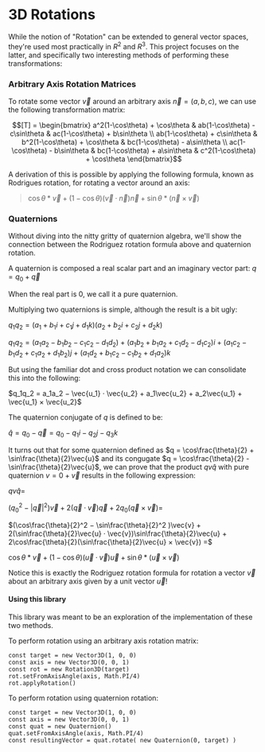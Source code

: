 # 3D Rotations

While the notion of "Rotation" can be extended to general vector spaces, they're used most practically in $R^2$ and $R^3$. This project focuses on the latter, and specifically two interesting methods of performing these transformations:


### Arbitrary Axis Rotation Matrices

To rotate some vector $\vec{v}$ around an arbitrary axis $\vec{n} = (a, b, c)$, we can use the following transformation matrix:

$$[T] = \begin{bmatrix} a^2(1-\cos\theta) + \cos\theta & ab(1-\cos\theta) - c\sin\theta & ac(1-\cos\theta) + b\sin\theta \\ ab(1-\cos\theta) + c\sin\theta & b^2(1-\cos\theta) + \cos\theta & bc(1-\cos\theta) - a\sin\theta \\ ac(1-\cos\theta) - b\sin\theta & bc(1-\cos\theta) + a\sin\theta & c^2(1-\cos\theta) + \cos\theta \end{bmatrix}$$

A derivation of this is possible by applying the following formula, known as Rodrigues rotation, for rotating a vector around an axis:

> $\cos\theta * \vec{v} + (1-\cos\theta)(\vec{v} \cdot \vec{n})\vec{n} + \sin\theta * (\vec{n} \times \vec{v})$


### Quaternions

Without diving into the nitty gritty of quaternion algebra, we'll show the connection between the Rodriguez rotation formula above and quaternion rotation.

A quaternion is composed a real scalar part and an imaginary vector part: $q = q_0 + \vec{q}$

When the real part is 0, we call it a pure quaternion.

Multiplying two quaternions is simple, although the result is a bit ugly:

$q_1​q_2​=(a_1​+b_1​i+c_1​j+d_1​k)(a_2​+b_2​i+c_2​j+d_2​k)$

$q_1 q_2 =(a_1 a_2 - b_1 b_2 - c_1 c_2 - d_1 d_2)\;+$
$(a_1 b_2 + b_1 a_2 + c_1 d_2 - d_1 c_2) i\;+$
$(a_1 c_2 - b_1 d_2 + c_1 a_2 + d_1 b_2) j\;+$
$(a_1 d_2 + b_1 c_2 - c_1 b_2 + d_1 a_2) k$

But using the familiar dot and cross product notation we can consolidate this into the following:

$q_1q_2 = a_1a_2 − \vec{u_1} · \vec{u_2} + a_1\vec{u_2} + a_2\vec{u_1} + \vec{u_1} × \vec{u_2}$

The quaternion conjugate of $q$ is defined to be:

$\hat{q} = q_0 - \vec{q} = q_0 - q_1i - q_2j - q_3k$ 


It turns out that for some quaternion defined as $q = \cos\frac{\theta}{2} + \sin\frac{\theta}{2}\vec{u}$ and its congugate $q = \cos\frac{\theta}{2} - \sin\frac{\theta}{2}\vec{u}$, we can prove that the product $qv\hat{q}$ with pure quaternion $v = 0 + \vec{v}$ results in the following expression:

$qv\hat{q} =$

$(q_0^2 − |\vec{q}|^2 )\vec{v} + 2(\vec{q} · \vec{v})\vec{q} + 2q_0(\vec{q} × \vec{v}) =$

$(\cos\frac{\theta}{2}^2 − \sin\frac{\theta}{2}^2 )\vec{v} + 2(\sin\frac{\theta}{2}\vec{u} · \vec{v})\sin\frac{\theta}{2}\vec{u} + 2\cos\frac{\theta}{2}(\sin\frac{\theta}{2}\vec{u} × \vec{v}) =$

$\cos\theta * \vec{v} + (1 − \cos\theta)(\vec{u} · \vec{v})\vec{u} + \sin\theta * (\vec{u} × \vec{v})$

Notice this is exactly the Rodriguez rotation formula for rotation a vector $\vec{v}$ about an arbitrary axis given by a unit vector $\vec{u}$!


#### Using this library

This library was meant to be an exploration of the implementation of these two methods.

To perform rotation using an arbitrary axis rotation matrix:

```
const target = new Vector3D(1, 0, 0)
const axis = new Vector3D(0, 0, 1)
const rot = new Rotation3D(target)
rot.setFromAxisAngle(axis, Math.PI/4)
rot.applyRotation()
```

To perform rotation using quaternion rotation:

```
const target = new Vector3D(1, 0, 0)
const axis = new Vector3D(0, 0, 1)
const quat = new Quaternion()
quat.setFromAxisAngle(axis, Math.PI/4)
const resultingVector = quat.rotate( new Quaternion(0, target) )
```

